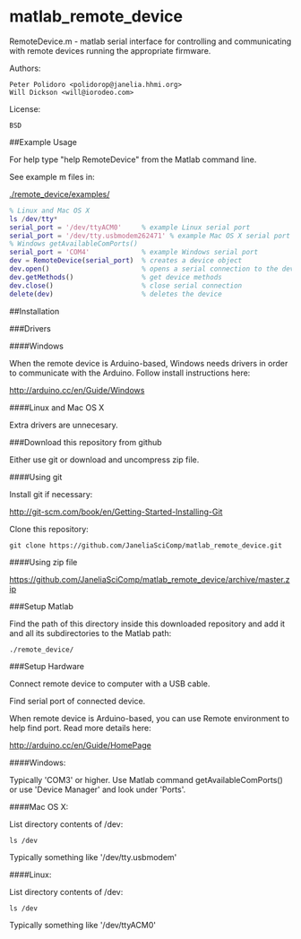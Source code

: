 matlab_remote_device
====================

RemoteDevice.m - matlab serial interface for controlling and
communicating with remote devices running the appropriate firmware.

Authors:

    Peter Polidoro <polidorop@janelia.hhmi.org>
    Will Dickson <will@iorodeo.com>

License:

    BSD

##Example Usage

For help type "help RemoteDevice" from the Matlab command line.

See example m files in:

[./remote_device/examples/](./remote_device/examples/)

```matlab
% Linux and Mac OS X
ls /dev/tty*
serial_port = '/dev/ttyACM0'     % example Linux serial port
serial_port = '/dev/tty.usbmodem262471' % example Mac OS X serial port
% Windows getAvailableComPorts()
serial_port = 'COM4'             % example Windows serial port
dev = RemoteDevice(serial_port)  % creates a device object
dev.open()                       % opens a serial connection to the device
dev.getMethods()                 % get device methods
dev.close()                      % close serial connection
delete(dev)                      % deletes the device
```

##Installation

###Drivers

####Windows

When the remote device is Arduino-based, Windows needs drivers in
order to communicate with the Arduino. Follow install instructions
here:

<http://arduino.cc/en/Guide/Windows>

####Linux and Mac OS X

Extra drivers are unnecesary.

###Download this repository from github

Either use git or download and uncompress zip file.

####Using git

Install git if necessary:

<http://git-scm.com/book/en/Getting-Started-Installing-Git>

Clone this repository:

```shell
git clone https://github.com/JaneliaSciComp/matlab_remote_device.git
```

####Using zip file

<https://github.com/JaneliaSciComp/matlab_remote_device/archive/master.zip>

###Setup Matlab

Find the path of this directory inside this downloaded repository and
add it and all its subdirectories to the Matlab path:

    ./remote_device/

###Setup Hardware

Connect remote device to computer with a USB cable.

Find serial port of connected device.

When remote device is Arduino-based, you can use Remote environment to
help find port. Read more details here:

<http://arduino.cc/en/Guide/HomePage>

####Windows:

Typically 'COM3' or higher. Use Matlab command getAvailableComPorts()
or use 'Device Manager' and look under 'Ports'.

####Mac OS X:

List directory contents of /dev:

```shell
ls /dev
```

Typically something like '/dev/tty.usbmodem'

####Linux:

List directory contents of /dev:

```shell
ls /dev
```

Typically something like '/dev/ttyACM0'

